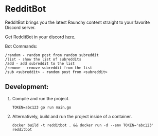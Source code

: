 # RedditBot
RedditBot brings you the latest Raunchy content straight to your favorite Discord server. 

Get RedditBot in your discord [here](https://discord.com/api/oauth2/authorize?client_id=931745853331374170&permissions=534723951680&scope=bot%20applications.commands).

Bot Commands:
```
/random - random post from random subreddit
/list - show the list of subreddits
/add - add subreddit to the list
/remove - remove subreddit from the list
/sub <subreddit> - random post from <subreddit>
```

## Development:
1. Compile and run the project.

    ```
    TOKEN=abc123 go run main.go
    ```

2. Alternatively, build and run the project inside of a container.

    ```
    docker build -t redditbot . && docker run -d --env TOKEN='abc123' redditbot
    ```
